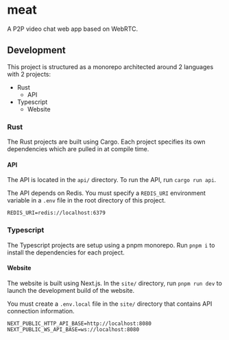 # meat

A P2P video chat web app based on WebRTC.

## Development

This project is structured as a monorepo architected around 2 languages with 2 projects:

- Rust
	- API
- Typescript
	- Website

### Rust

The Rust projects are built using Cargo. Each project specifies its own dependencies which are
pulled in at compile time.

#### API

The API is located in the `api/` directory. To run the API, run `cargo run api`.

The API depends on Redis. You must specify a `REDIS_URI` environment variable in a `.env` file in
the root directory of this project.

```
REDIS_URI=redis://localhost:6379
```

### Typescript

The Typescript projects are setup using a pnpm monorepo. Run `pnpm i` to install the dependencies
for each project.

#### Website

The website is built using Next.js. In the `site/` directory, run `pnpm run dev` to launch the
development build of the website.

You must create a `.env.local` file in the `site/` directory that contains API connection
information.

```
NEXT_PUBLIC_HTTP_API_BASE=http://localhost:8080
NEXT_PUBLIC_WS_API_BASE=ws://localhost:8080
```
